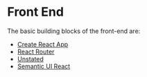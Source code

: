 # Front End
The basic building blocks of the front-end are:
- [Create React App](https://github.com/facebookincubator/create-react-app)
- [React Router](https://github.com/ReactTraining/react-router)
- [Unstated](https://github.com/jamiebuilds/unstated)
- [Semantic UI React](https://react.semantic-ui.com/)
